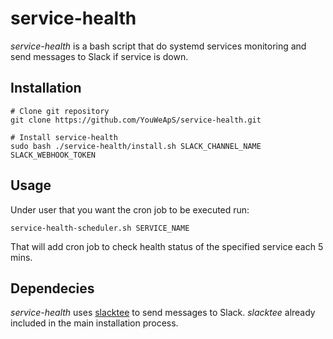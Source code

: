 # service-health

*service-health* is a bash script that do systemd services monitoring and send messages to Slack if service is down.

Installation
------------

```
# Clone git repository
git clone https://github.com/YouWeApS/service-health.git

# Install service-health
sudo bash ./service-health/install.sh SLACK_CHANNEL_NAME SLACK_WEBHOOK_TOKEN
```

Usage
------------
Under user that you want the cron job to be executed run:
```
service-health-scheduler.sh SERVICE_NAME
```
That will add cron job to check health status of the specified service each 5 mins.

Dependecies
------------
*service-health* uses [slacktee](https://github.com/YouWeApS/slacktee) to send messages to Slack. *slacktee*  already included in the main installation process.
